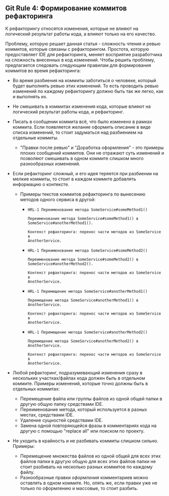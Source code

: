 ## Git Rule 4: Формирование коммитов рефакторинга



К рефакторингу относятся изменения, которые не влияют на логический результат работы кода,
а влияют только на его качество.

Проблему, которую решает данная статья - сложность чтения и ревью коммитов, которые связаны с рефакторингом. Простота, которую предоставляет IDE для рефакторинга, меняет восприятие разработчика на сложность внесенных в код изменений. Чтобы решить проблему, предлагается следовать следующим правилам для формирования коммитов во время рефакторинга:

- Во время разбиения на коммиты заботиться о человеке, который будет выполнять ревью этих изменений.
  То есть проводить ревью изменений по каждому рефакторингу должно быть так же легко, как и
  выполнять их.

- Не смешивать в коммитах изменения кода, которые влияют на логический результат работы кода,
  и рефакторинг.

- Писать в сообщении коммита всё, что было изменено в рамках коммита. Если появляется желание оформить описание в виде списка изменений, то стоит задуматься над разбиением на отдельные коммиты.

  - "Правки после ревью" и "Доработка оформления" - это примеры плохих сообщений коммитов. Они не отражают суть изменений и позволяют смешивать в одном коммите слишком много разнообразных изменений.

- Если рефакторинг сложный, и его идея теряется при разбиении на мелкие коммиты, то стоит в каждом коммите добавлять информацию о контексте.

  - Примеры текстов коммитов рефакторинга по вынесению методов одного сервиса в другой:

    - ```
      HRL-1 Переименование метода SomeService#someMethod1() 
      
      Переименование метода SomeService#someMethod1() в SomeService#anotherMethod1().
      
      Контекст рефакторинга: перенос части методов из SomeService в
      AnotherService.
      ```

    - ```
      HRL-1 Переименование метода SomeService#someMethod2() 
      
      Переименование метода SomeService#someMethod2() в SomeService#anotherMethod2().
      
      Контекст рефакторинга: перенос части методов из SomeService в
      AnotherService.
      ```

    - ```
      HRL-1 Перемещение метода SomeService#anotherMethod1() 
      
      Перемещение метода SomeService#anotherMethod1() в AnotherService. 
      
      Контекст рефакторинга: перенос части методов из SomeService в
      AnotherService.
      ```

    - ```
      HRL-1 Перемещение метода SomeService#anotherMethod2() 
      
      Перемещение метода SomeService#anotherMethod2() в AnotherService. 
      
      Контекст рефакторинга: перенос части методов из SomeService в
      AnotherService.
      ```

- Любой рефакторинг, подразумевающий изменения сразу в нескольких участках/файлах кода должен быть в отдельном коммите. Примеры изменений, которые точно должны быть в отдельных коммитах:
  
  - Перемещение файла или группы файлов из одной общей папки в другую общую папку средствами IDE.
  - Переименование метода, который используется в разных местах, средствами IDE.
  - Удаление сущностей средствами IDE.
  - Замена одной повторяющейся фразы в комментариях кода на другую с помощью "replace all" или поиском по проекту.
  
- Не уходить в крайность и не разбивать коммиты слишком сильно. Примеры:
  - Перемещение множества файлов из одной общей для всех этих файлов папки в другую общую для всех этих файлов папки не стоит разбивать на несколько разных коммитов по каждому файлу.
  - Разнообразные правки *оформления* комментариев можно оставлять в одном коммите. Но, опять же, если правки уже не только по оформлению и массовые, то стоит разбить.
